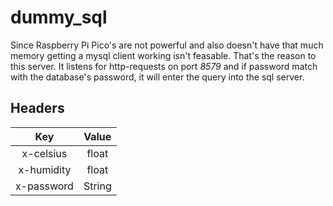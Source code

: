 # dummy_sql

Since Raspberry Pi Pico's are not powerful and also doesn't have that much memory
getting a mysql client working isn't feasable. That's the reason to this server.
It listens for http-requests on port *8579* and if password match with the 
database's password, it will enter the query into the sql server.

## Headers

|Key|Value|
|:--:|:--:|
|x-celsius|float|
|x-humidity|float|
|x-password|String|
